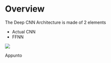 
# Overview 

The Deep CNN Architecture is made of 2 elements 
- Actual CNN 
- FFNN 

<img src="http://www.lirmm.fr/~chaumont/images/CNN_ElectronicImaging2016.jpg"/>

Appunto 
